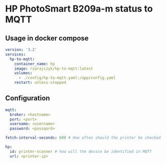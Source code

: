 # HP PhotoSmart B209a-m status to MQTT

## Usage in docker compose

```yaml
version: '3.2'
services:
  hp-to-mqtt:
    container_name: hp
    image: rzarajczyk/hp-to-mqtt:latest
    volumes:
      - ./config/hp-to-mqtt.yaml:/app/config.yaml
    restart: unless-stopped
```

## Configuration

```yaml
mqtt:
  broker: <hostname>
  port: <port>
  username: <username>
  password: <passqord>

fetch-interval-seconds: 600 # How often should the printer be checked 

hp:
  id: printer-scanner # how will the device be identified in MQTT
  url: <printer-ip>
```